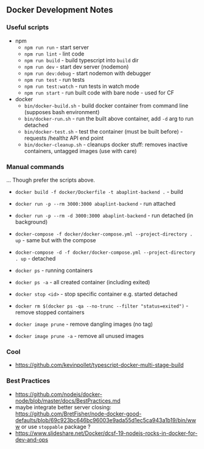 ## Docker Development Notes

### Useful scripts

- npm
  - `npm run run` - start server
  - `npm run lint` - lint code
  - `npm run build` - build typescript into `build` dir
  - `npm run dev` - start dev server (nodemon)
  - `npm run dev:debug` - start nodemon with debugger
  - `npm run test` - run tests
  - `npm run test:watch` - run tests in watch mode
  - `npm run start` - run built code with bare node - used for CF
- docker
  - `bin/docker-build.sh` - build docker container from command line (supposes bash environment)
  - `bin/docker-run.sh` - run the built above container, add `-d` arg to run detached
  - `bin/docker-test.sh` - test the container (must be built before) - requests /healthz API end point
  - `bin/docker-cleanup.sh` - cleanups docker stuff: removes inactive containers, untagged images (use with care)

### Manual commands

... Though prefer the scripts above.

- `docker build -f docker/Dockerfile -t abaplint-backend .` - build
- `docker run -p --rm 3000:3000 abaplint-backend` - run attached
- `docker run -p --rm -d 3000:3000 abaplint-backend` - run detached (in background)
- `docker-compose -f docker/docker-compose.yml --project-directory . up` - same but with the compose
- `docker-compose -d -f docker/docker-compose.yml --project-directory . up` - detached

- `docker ps` - running containers
- `docker ps -a` - all created container (including exited)
- `docker stop <id>` - stop specific container e.g. started detached
- `docker rm $(docker ps -qa --no-trunc --filter "status=exited")` - remove stopped containers
- `docker image prune` - remove dangling images (no tag)
- `docker image prune -a` - remove all unused images

### Cool

- https://github.com/kevinpollet/typescript-docker-multi-stage-build

### Best Practices

- https://github.com/nodejs/docker-node/blob/master/docs/BestPractices.md
- maybe integrate better server closing: https://github.com/BretFisher/node-docker-good-defaults/blob/69c923bc646bc96003e9ada55d1ec5ca943a1b19/bin/www or use `stoppable` package ?
- https://www.slideshare.net/Docker/dcsf-19-nodejs-rocks-in-docker-for-dev-and-ops
